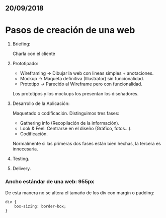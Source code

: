 ## 20/09/2018

# Pasos de creación de una web

1. Briefing: 

    Charla con el cliente

2. Prototipado:

    - Wireframing -> Dibujar la web con lineas simples + anotaciones.
    - Mockup -> Maqueta definitiva (Illustrator) sin funcionalidad.
    - Prototipo -> Parecido al Wireframe pero con funcionalidad.


    Los prototipos y los mockups los presentan los diseñadores.

3. Desarrollo de la Aplicación:
    
    Maquetado o codificación. Distinguimos tres fases:
     
    - Gathering info (Recopilación de la información).
    - Look & Feel: Centrarse en el diseño (Gráfico, fotos...).
    - Codificación.

     Normalmente si las primeras dos fases están bien hechas, la tercera es innecesaria.

4. Testing.

5. Delivery.


### Ancho estándar de una web: 955px

De esta manera no se altera el tamaño de los div con margin o padding:

```
div {
    box-sizing: border-box;
}
```




